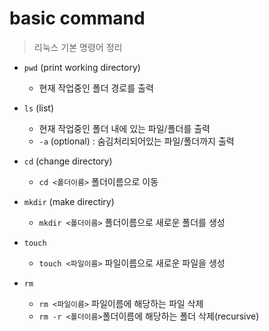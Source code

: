 # basic command
> 리눅스 기본 명령어 정리

- `pwd` (print working directory)
    - 현재 작업중인 폴더 경로를 출력

- `ls` (list)
    - 현재 작업중인 폴더 내에 있는 파일/폴더를 출력
    - `-a` (optional) : 숨김처리되어있는 파일/폴더까지 출력

- `cd` (change directory)
    - `cd <폴더이름>` 폴더이름으로 이동

- `mkdir` (make directiry)
    - `mkdir <폴더이름>` 폴더이름으로 새로운 폴더를 생성

- `touch`
    - `touch <파일이름>` 파일이름으로 새로운 파일을 생성

- `rm`
    - `rm <파일이름>` 파일이름에 해당하는 파일 삭제 
    - `rm -r <폴더이름>`폴더이름에 해당하는 폴더 삭제(recursive)

   